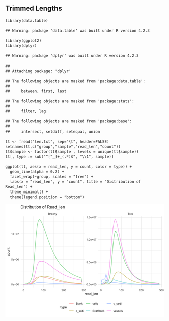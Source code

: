 ## Trimmed Lengths

    library(data.table)

    ## Warning: package 'data.table' was built under R version 4.2.3

    library(ggplot2)
    library(dplyr)

    ## Warning: package 'dplyr' was built under R version 4.2.3

    ## 
    ## Attaching package: 'dplyr'

    ## The following objects are masked from 'package:data.table':
    ## 
    ##     between, first, last

    ## The following objects are masked from 'package:stats':
    ## 
    ##     filter, lag

    ## The following objects are masked from 'package:base':
    ## 
    ##     intersect, setdiff, setequal, union

    tt <- fread("len.txt", sep="\t", header=FALSE)
    setnames(tt,c("group","sample","read_len","count"))
    tt$sample <- factor(tt$sample , levels = unique(tt$sample))
    tt[, type := sub("^[^_]+_(.*)$", "\\1", sample)]

    ggplot(tt, aes(x = read_len, y = count, color = type)) +
      geom_line(alpha = 0.7) +
      facet_wrap(~group, scales = "free") +   
      labs(x = "read_len", y = "count", title = "Distribution of Read_len") +
      theme_minimal() +
      theme(legend.position = "bottom")

![](README_files/figure-markdown_strict/setup-1.png)
